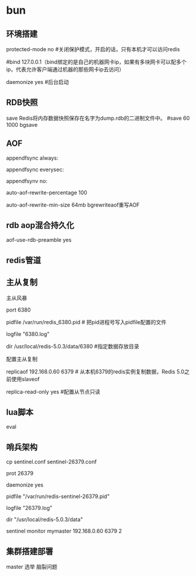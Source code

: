 # bun

## 环境搭建

protected-mode no #关闭保护模式，开启的话，只有本机才可以访问redis

#bind 127.0.0.1（bind绑定的是自己的机器网卡ip，如果有多块网卡可以配多个ip，代表允许客户端通过机器的那些网卡ip去访问）

daemonize yes #后台启动

## RDB快照
save Redis将内存数据快照保存在名字为dump.rdb的二进制文件中。 #save 60 1000
bgsave 
## AOF
appendfsync always: 

appendfsync everysec: 

appendfsynv no:

auto-aof-rewrite-percentage 100 

auto-aof-rewrite-min-size 64mb bgrewriteaof重写AOF
## rdb aop混合持久化
aof-use-rdb-preamble yes
## redis管道

## 主从复制
主从风暴

port 6380

pidfile /var/run/redis_6380.pid # 把pid进程号写入pidfile配置的文件

logfile "6380.log"

dir /usr/local/redis-5.0.3/data/6380 #指定数据存放目录

配置主从复制

replicaof 192.168.0.60 6379 # 从本机6379的redis实例复制数据，Redis 5.0之前使用slaveof

replica-read-only yes #配置从节点只读

## lua脚本
eval

## 哨兵架构

cp sentinel.conf sentinel-26379.conf

prot 26379

daemonize yes

pidfile "/var/run/redis-sentinel-26379.pid"

logfile "26379.log"

dir "/usr/local/redis-5.0.3/data"

sentinel monitor mymaster 192.168.0.60 6379 2

## 集群搭建部署
master 选举
脑裂问题
